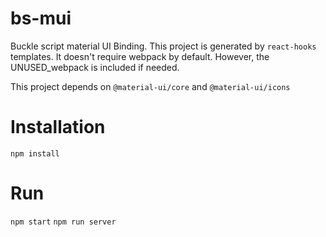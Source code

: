 # bs-mui
Buckle script material UI Binding.
This project is generated by `react-hooks` templates. It doesn't require webpack by default.
However, the UNUSED_webpack is included if needed.

This project depends on `@material-ui/core` and `@material-ui/icons`

# Installation

`npm install`

# Run

`npm start`
`npm run server`